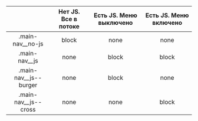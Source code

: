 |                       | Нет JS. Все в потоке | Есть JS. Меню выключено | Есть JS. Меню включено |
|:---------------------:|:--------------------:|:-----------------------:|:----------------------:|
| .main-nav__no-js      |         block        |           none          |          none          |
| .main-nav__js         |         none         |          block          |          block         |
| .main-nav__js--burger |         none         |          block          |          none          |
| .main-nav__js--cross  |         none         |           none          |          block         |
